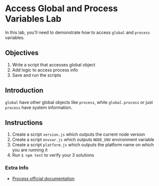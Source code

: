 # Access Global and Process Variables Lab

In this lab, you'll need to demonstrate how to access `global` and `process` variables.

## Objectives

1. Write a script that accesses global object
2. Add logic to access process info
3. Save and run the scripts

## Introduction

`global` have other global objects like `process`, while `global.process` or just `process` have system information. 

## Instructions

1. Create a script `version.js` which outputs the current node version 
2. Create a script `envvar.js` which outputs `NODE_ENV` environment variable
3. Create a script `platform.js` which outputs the platform name on which you are running it
4. Run `$ npm test` to verify your 3 solutions


### Extra Info

* [Process official documentation](https://nodejs.org/api/process.html)